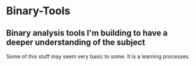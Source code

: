 # Binary-Tools
## Binary analysis tools I'm building to have a deeper understanding of the subject

Some of this stuff may seem very basic to some. It is a learning processes.
